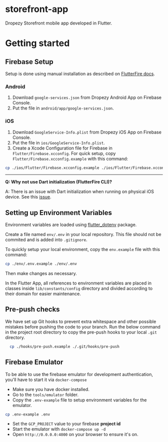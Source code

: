 # storefront-app

Dropezy Storefront mobile app developed in Flutter.

# Getting started

## Firebase Setup

Setup is done using manual installation as described on [FlutterFire docs](https://firebase.flutter.dev/docs/manual-installation).

### Android

1. Download `google-services.json` from Dropezy Android App on Firebase Console.
2. Put the file in `android/app/google-services.json`.

### iOS

1. Download `GoogleService-Info.plist` from Dropezy iOS App on Firebase Console.
2. Put the file in `ios/GoogleService-Info.plist`.
3. Create a Xcode Configuration file for Firebase in `Flutter/Firebase.xcconfig`. For quick setup, copy `Flutter/Firebase.xcconfig.example` with this command:

```bash
cp ./ios/Flutter/Firebase.xcconfig.example ./ios/Flutter/Firebase.xcconfig
```

---

**Q: Why not use Dart initialization (FlutterFire CLI)?**

A: There is an issue with Dart initialization when running on physical iOS device. See this [issue](https://github.com/FirebaseExtended/flutterfire/issues/7983).

## Setting up Environment Variables

Environment variables are loaded using [flutter_dotenv](https://pub.dev/packages/flutter_dotenv) package.

Create a file named `env/.env` in your local repository. This file should not be commited and
is added into `.gitignore`.

To quickly setup your local environment, copy the `env.example` file with this command:

```bash
cp ./env/.env.example ./env/.env
```

Then make changes as necessary.

In the Flutter App, all references to environment variables are placed in classes inside `lib/constants/config` directory
and divided according to their domain for easier maintenance.

## Pre-push checks

We have set up Git hooks to prevent extra whitespace and other possible mistakes before pushing the code to your branch. Run the below command in the project root directory to copy the pre-push hooks to your local `.git` directory.

```bash
  cp ./hooks/pre-push.example ./.git/hooks/pre-push
```

## Firebase Emulator

To be able to use the firebase emulator for development authentication, you'll have to start it via `docker-compose`

- Make sure you have docker installed.
- Go to the `tools/emulator` folder.
- Copy the `.env-example` file to setup environment variables for the emulator.

```bash
cp .env-example .env
```

- Set the `GCP_PROJECT` value to your firebase **project id**
- Start the emulator with `docker-compose up -d`
- Open `http://0.0.0.0:4000` on your browser to ensure it's on.
